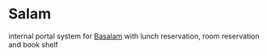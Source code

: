 # Salam

internal portal system for [Basalam](https://basalam.com) with lunch reservation, room reservation and book shelf
